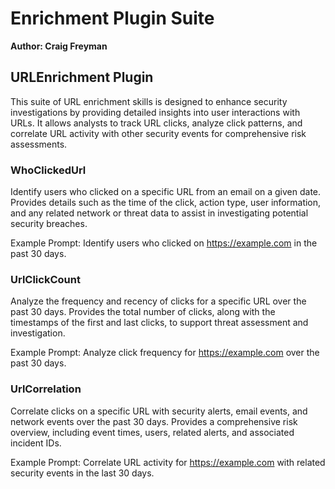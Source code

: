 # Enrichment Plugin Suite
**Author: Craig Freyman**

## URLEnrichment Plugin
This suite of URL enrichment skills is designed to enhance security investigations by providing detailed insights into user interactions with URLs. It allows analysts to track URL clicks, analyze click patterns, and correlate URL activity with other security events for comprehensive risk assessments.

### WhoClickedUrl
Identify users who clicked on a specific URL from an email on a given date. Provides details such as the time of the click, action type, user information, and any related network or threat data to assist in investigating potential security breaches.

Example Prompt: Identify users who clicked on https://example.com in the past 30 days.

### UrlClickCount
Analyze the frequency and recency of clicks for a specific URL over the past 30 days. Provides the total number of clicks, along with the timestamps of the first and last clicks, to support threat assessment and investigation.

Example Prompt: Analyze click frequency for https://example.com over the past 30 days.

### UrlCorrelation
Correlate clicks on a specific URL with security alerts, email events, and network events over the past 30 days. Provides a comprehensive risk overview, including event times, users, related alerts, and associated incident IDs.

Example Prompt: Correlate URL activity for https://example.com with related security events in the last 30 days.
